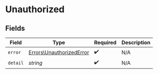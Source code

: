 # Unauthorized


## Fields

| Field                                                                | Type                                                                 | Required                                                             | Description                                                          |
| -------------------------------------------------------------------- | -------------------------------------------------------------------- | -------------------------------------------------------------------- | -------------------------------------------------------------------- |
| `error`                                                              | [Errors\UnauthorizedError](../../Models/Errors/UnauthorizedError.md) | :heavy_check_mark:                                                   | N/A                                                                  |
| `detail`                                                             | *string*                                                             | :heavy_check_mark:                                                   | N/A                                                                  |